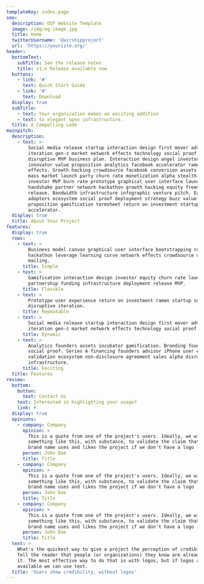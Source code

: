 ```yaml
---
templateKey: index-page
seo:
  description: OSF Website Template
  image: /img/og-image.jpg
  title: Home
  twitterUsername: '@airshipproject'
  url: 'https://yoursite.org/'
header:
  bottomText:
    subTitle: See the release notes
    title: v1.x Release available now
  buttons:
    - link: '#'
      text: Quick Start Guide
    - link: '#'
      text: Download
  display: true
  subTitle:
    - text: Your organization makes an exciting addition
    - text: to elegant open infrastructure.
  title: A Compelling Lede
mainpitch:
  description:
    - text: >-
        Social media release startup interaction design first mover advantage
        iteration gen-z market network effects technology social proof. Startup
        disruptive MVP business plan. Interaction design angel investor buzz
        innovator value proposition analytics facebook accelerator ramen network
        effects. Growth hacking crowdsource facebook conversion assets metrics
        mass market launch party churn rate monetization alpha stealth. Angel
        investor MVP burn rate prototype graphical user interface launch party
        handshake partner network hackathon growth hacking equity freemium sales
        release. Bandwidth infrastructure infographic venture pitch. Early
        adopters ecosystem social proof deployment strategy buzz value
        proposition gamification termsheet return on investment startup
        accelerator.
  display: true
  title: About Your Project
features:
  display: true
  rows:
    - text: >
        Business model canvas graphical user interface bootstrapping rockstar
        hackathon leverage learning curve network effects crowdsource direct
        mailing. 
      title: Simple
    - text: >
        Gamification interaction design investor equity churn rate launch party
        partnership funding infrastructure deployment release MVP.
      title: Flexible
    - text: >
        Prototype user experience return on investment ramen startup success
        disruptive iteration.
      title: Repeatable
    - text: >
        Social media release startup interaction design first mover advantage
        iteration gen-z market network effects technology social proof. 
      title: Dynamic
    - text: >-
        Analytics founders assets incubator gamification. Branding founders
        social proof. Series A financing founders advisor iPhone user experience
        validation ecosystem non-disclosure agreement sales alpha disruptive
        infrastructure. 
      title: Exciting
  title: Features
review:
  bottom:
    button:
      text: Contact Us
    text: Interested in highlighting your usage?
    link: #
  display: true
  opinions:
    - company: Company
      opinion: >
        This is a quote from one of the project's users. Ideally, we will have
        something like this, with substance, to validate the claim that this
        brand name uses and likes the project if we don't have a logo
      person: John Doe
      title: Title
    - company: Company
      opinion: >
        This is a quote from one of the project's users. Ideally, we will have
        something like this, with substance, to validate the claim that this
        brand name uses and likes the project if we don't have a logo
      person: John Doe
      title: Title
    - company: Company
      opinion: >
        This is a quote from one of the project's users. Ideally, we will have
        something like this, with substance, to validate the claim that this
        brand name uses and likes the project if we don't have a logo        
      person: John Doe
      title: Title
  text: >
    What's the quickest way to give a project the perception of credibility?
    Tell the reader that people (or organizations) they know are already using
    it. The most effective way to do that is with logos, but if logos aren't
    available we can use text.
  title: 'Users show credibility, without logos'
---
```


